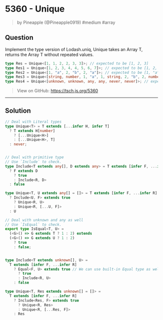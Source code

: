 # 5360 - Unique
> by Pineapple (@Pineapple0919) #medium #array

## Question

Implement the type version of Lodash.uniq, Unique<T> takes an Array T, returns the Array T without repeated values.

```ts
type Res = Unique<[1, 1, 2, 2, 3, 3]>; // expected to be [1, 2, 3]
type Res1 = Unique<[1, 2, 3, 4, 4, 5, 6, 7]>; // expected to be [1, 2, 3, 4, 5, 6, 7]
type Res2 = Unique<[1, "a", 2, "b", 2, "a"]>; // expected to be [1, "a", 2, "b"]
type Res3 = Unique<[string, number, 1, "a", 1, string, 2, "b", 2, number]>; // expected to be [string, number, 1, "a", 2, "b"]
type Res4 = Unique<[unknown, unknown, any, any, never, never]>; // expected to be [unknown, any, never]
```

> View on GitHub: https://tsch.js.org/5360

---

## Solution
```ts
// Deal with Literal types
type Unique<T> = T extends [...infer H, infer T]
  ? T extends H[number]
    ? [...Unique<H>]
    : [...Unique<H>, T]
  : never;


// Deal with primitive type
// Use `Include` to check.
type Include<T extends any[], D extends any> = T extends [infer F, ...infer R]
  ? F extends D
    ? true
    : Include<R, D>
  : false

type Unique<T, U extends any[] = []> = T extends [infer F, ...infer R]
  ? Include<U, F> extends true
    ? Unique<R, U>
    : Unique<R, [...U, F]>
  : U

// Deal with unknown and any as well
// Use `IsEqual` to check.
export type IsEqual<T, U> =
  (<G>() => G extends T ? 1 : 2) extends
  (<G>() => G extends U ? 1 : 2)
    ? true
    : false;


type Include<T extends unknown[], U> =
  T extends [infer F, ...infer R]
    ? Equal<F, U> extends true // We can use built-in Equal type as well
      ? true
      : Include<R, U>
    : false

type Unique<T, Res extends unknown[] = []> =
  T extends [infer F, ...infer R]
    ? Include<Res, F> extends true
      ? Unique<R, Res>
      : Unique<R, [...Res, F]>
    : Res
```
